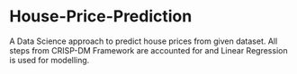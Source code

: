 # House-Price-Prediction
A Data Science approach to predict house prices from given dataset. All steps from CRISP-DM Framework are accounted for and Linear Regression is used for modelling.
